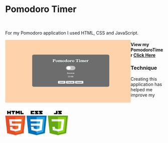 # Pomodoro Timer

<br>

For my Pomodoro application I used HTML, CSS and JavaScript. 
<br>

<img src ='session.png' img align='left' width='400' height='200'>

#### View my PomodoroTimer [Click Here](https://graceec.github.io/PomodoroTimer/)

### Technique
Creating this application has helped me improve my 

<br>

<img src ="language.jpg" width="200" height="100">